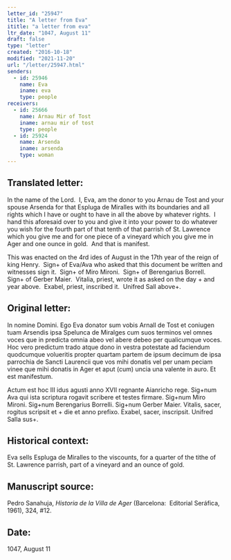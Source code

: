 ```yaml
---
letter_id: "25947"
title: "A letter from Eva"
ititle: "a letter from eva"
ltr_date: "1047, August 11"
draft: false
type: "letter"
created: "2016-10-18"
modified: "2021-11-20"
url: "/letter/25947.html"
senders:
  - id: 25946
    name: Eva
    iname: eva
    type: people
receivers:
  - id: 25666
    name: Arnau Mir of Tost
    iname: arnau mir of tost
    type: people
  - id: 25924
    name: Arsenda
    iname: arsenda
    type: woman
---
```

<h2> Translated letter:</h2><p>In the name of the Lord.&nbsp; I, Eva, am the donor to you Arnau de Tost and your spouse Arsenda for that Espluga de Miralles with its boundaries and all rights which I have or ought to have in all the above by whatever rights.&nbsp; I hand this aforesaid over to you and give it into your power to do whatever you wish for the fourth part of that tenth of that parrish of St. Lawrence which you give me and for one piece of a vineyard which you give me in Ager and one ounce in gold.&nbsp; And that is manifest.</p><p>This was enacted on the 4rd ides of August in the 17th year of the reign of king Henry.&nbsp; Sign+ of Eva/Ava who asked that this document be written and witnesses sign it.&nbsp; Sign+ of Miro Mironi.&nbsp; Sign+ of Berengarius Borrell.&nbsp; Sign+ of Gerber Maier.&nbsp; Vitalia, priest, wrote it as asked on the day + and year above.&nbsp; Exabel, priest, inscribed it.&nbsp; Unifred Sall above+.</p><h2 class="mt-4"> Original letter:</h2><p>In nomine Domini. Ego Eva donator sum vobis Arnall de Tost et coniugen tuam Arsendis ipsa Spelunca de Miralges cum suos terminos vel omnes voces que in predicta omnia abeo vel abere debeo per qualicumque voces. Hoc vero predictum trado atque dono in vestra potestate ad facien­dum quodcumque volueritis propter quartam partem de ipsum decimum de ipsa parrochia de Sancti Laurencii que vos mihi donatis vel per unam peciam vinee que mihi donatis in Ager et aput (cum) uncia una valente in auro. Et est manifestum.</p><p>Actum est hoc III idus agusti anno XVII regnante Aianricho rege. Sig+num Ava qui ista scriptura rogavit scribere et testes firmare. Sig+num Miro Mironi. Sig+num Berengarius Borrelli. Sig+num Gerber Maier. Vitalis, sacer, rogitus scripsit et + die et anno prefixo. Exabel, sacer, inscripsit. Unifred Salla sus+.&nbsp;</p><h2 class="mt-4"> Historical context:</h2><p>Eva sells Espluga de Miralles to the viscounts, for a quarter of the tithe of St. Lawrence parrish, part of a vineyard and an ounce of gold.</p><h2 class="mt-4"> Manuscript source:</h2><p>Pedro Sanahuja, <i>Historia de la Villa de Ager</i> (Barcelona:&nbsp; Editorial Seráfica, 1961), 324, #12.</p><h2 class="mt-4"> Date:</h2>1047, August 11